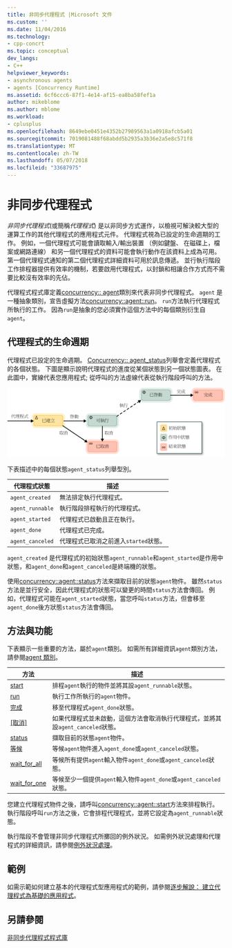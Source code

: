 ```yaml
---
title: 非同步代理程式 |Microsoft 文件
ms.custom: ''
ms.date: 11/04/2016
ms.technology:
- cpp-concrt
ms.topic: conceptual
dev_langs:
- C++
helpviewer_keywords:
- asynchronous agents
- agents [Concurrency Runtime]
ms.assetid: 6cf6ccc6-87f1-4e14-af15-ea8ba58fef1a
author: mikeblome
ms.author: mblome
ms.workload:
- cplusplus
ms.openlocfilehash: 8649ebe0451e4352b27989563a1a0918afcb5a01
ms.sourcegitcommit: 7019081488f68abdd5b2935a3b36e2a5e8c571f8
ms.translationtype: MT
ms.contentlocale: zh-TW
ms.lasthandoff: 05/07/2018
ms.locfileid: "33687975"
---
```

# <a name="asynchronous-agents"></a>非同步代理程式
*非同步代理程式*(或簡稱*代理程式*) 是以非同步方式運作，以檢視可解決較大型的運算工作的其他代理程式的應用程式元件。 代理程式視為已設定的生命週期的工作。 例如，一個代理程式可能會讀取輸入/輸出裝置 （例如鍵盤、 在磁碟上，檔案或網路連線） 和另一個代理程式的資料可能會執行動作在該資料上成為可用。 第一個代理程式通知的第二個代理程式詳細資料可用於訊息傳遞。 並行執行階段工作排程器提供有效率的機制，若要啟用代理程式，以封鎖和相讓合作方式而不需要比較沒有效率的先佔。  
  

 代理程式程式庫定義[concurrency:: agent](../../parallel/concrt/reference/agent-class.md)類別來代表非同步代理程式。 `agent` 是一種抽象類別，宣告虛擬方法[concurrency::agent::run](reference/agent-class.md#run)。 `run`方法執行代理程式所執行的工作。 因為`run`是抽象的您必須實作這個方法中的每個類別衍生自`agent`。  
  
## <a name="agent-life-cycle"></a>代理程式的生命週期  
 代理程式已設定的生命週期。 [Concurrency:: agent_status](reference/concurrency-namespace-enums.md#agent_status)列舉會定義代理程式的各個狀態。 下圖是顯示說明代理程式的進度從某個狀態到另一個狀態圖表。 在此圖中，實線代表您應用程式; 從呼叫的方法虛線代表從執行階段呼叫的方法。  
  
 ![代理程式狀態圖表](../../parallel/concrt/media/agentstate.png "agentstate")  
  
 下表描述中的每個狀態`agent_status`列舉型別。  
  
|代理程式狀態|描述|  
|-----------------|-----------------|  
|`agent_created`|無法排定執行代理程式。|  
|`agent_runnable`|執行階段排程執行的代理程式。|  
|`agent_started`|代理程式已啟動且正在執行。|  
|`agent_done`|代理程式已完成。|  
|`agent_canceled`|代理程式已取消之前進入`started`狀態。|  
  
 `agent_created` 是代理程式的初始狀態`agent_runnable`和`agent_started`是作用中狀態，和`agent_done`和`agent_canceled`是終端機的狀態。  
  
 使用[concurrency::agent::status](reference/agent-class.md#status)方法來擷取目前的狀態`agent`物件。 雖然`status`方法是並行安全，因此代理程式的狀態可以變更的時間`status`方法會傳回。 例如，代理程式可能在`agent_started`狀態，當您呼叫`status`方法，但會移至`agent_done`後方狀態`status`方法會傳回。  

  
## <a name="methods-and-features"></a>方法與功能  
 下表顯示一些重要的方法，屬於`agent`類別。 如需所有詳細資訊`agent`類別方法，請參閱[agent 類別](../../parallel/concrt/reference/agent-class.md)。  
  
|方法|描述|  
|------------|-----------------|  
|[start](reference/agent-class.md#start)|排程`agent`執行的物件並將其設`agent_runnable`狀態。|  
|[run](reference/agent-class.md#run)|執行工作所執行的`agent`物件。|  
|[完成](reference/agent-class.md#done)|移至代理程式`agent_done`狀態。|  
|[[取消]](../../parallel/concrt/cancellation-in-the-ppl.md#cancel)|如果代理程式並未啟動，這個方法會取消執行代理程式，並將其設`agent_canceled`狀態。|  
|[status](reference/agent-class.md#status)|擷取目前的狀態`agent`物件。|  
|[等候](reference/agent-class.md#wait)|等候`agent`物件進入`agent_done`或`agent_canceled`狀態。|  
|[wait_for_all](reference/agent-class.md#wait_for_all)|等候所有提供`agent`輸入物件`agent_done`或`agent_canceled`狀態。|  
|[wait_for_one](reference/agent-class.md#wait_for_one)|等候至少一個提供`agent`輸入物件`agent_done`或`agent_canceled`狀態。|  
  
 您建立代理程式物件之後，請呼叫[concurrency::agent::start](reference/agent-class.md#start)方法來排程執行。 執行階段呼叫`run`方法之後，它會排程代理程式，並將它設定為`agent_runnable`狀態。  
  
 執行階段不會管理非同步代理程式所擲回的例外狀況。 如需例外狀況處理和代理程式的詳細資訊，請參閱[例外狀況處理](../../parallel/concrt/exception-handling-in-the-concurrency-runtime.md)。  
  
## <a name="example"></a>範例  
 如需示範如何建立基本的代理程式型應用程式的範例，請參閱[逐步解說： 建立代理程式為基礎的應用程式](../../parallel/concrt/walkthrough-creating-an-agent-based-application.md)。  
  
## <a name="see-also"></a>另請參閱  
 [非同步代理程式程式庫](../../parallel/concrt/asynchronous-agents-library.md)

